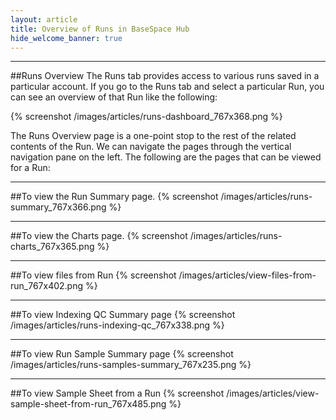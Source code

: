 ```yaml
---
layout: article
title: Overview of Runs in BaseSpace Hub
hide_welcome_banner: true
---
```

-----------------------
##Runs Overview
The Runs tab provides access to various runs saved in a particular account. If you go to the Runs tab and select a particular Run, you can see an overview of that Run like the following:

{% screenshot /images/articles/runs-dashboard_767x368.png %}

The Runs Overview page is a one-point stop to the rest of the related contents of the Run. We can navigate the pages through the vertical navigation pane on the left. The following are the pages that can be viewed for a Run: 

-----------------------
##To view the Run Summary page.
{% screenshot /images/articles/runs-summary_767x366.png %}

-----------------------
##To view the Charts page.
{% screenshot /images/articles/runs-charts_767x365.png %} 

-----------------------
##To view files from Run
{% screenshot /images/articles/view-files-from-run_767x402.png %}

-----------------------
##To view Indexing QC Summary page
{% screenshot /images/articles/runs-indexing-qc_767x338.png %}

-----------------------
##To view Run Sample Summary page
{% screenshot /images/articles/runs-samples-summary_767x235.png %} 

-----------------------
##To view Sample Sheet from a Run
{% screenshot /images/articles/view-sample-sheet-from-run_767x485.png %} 